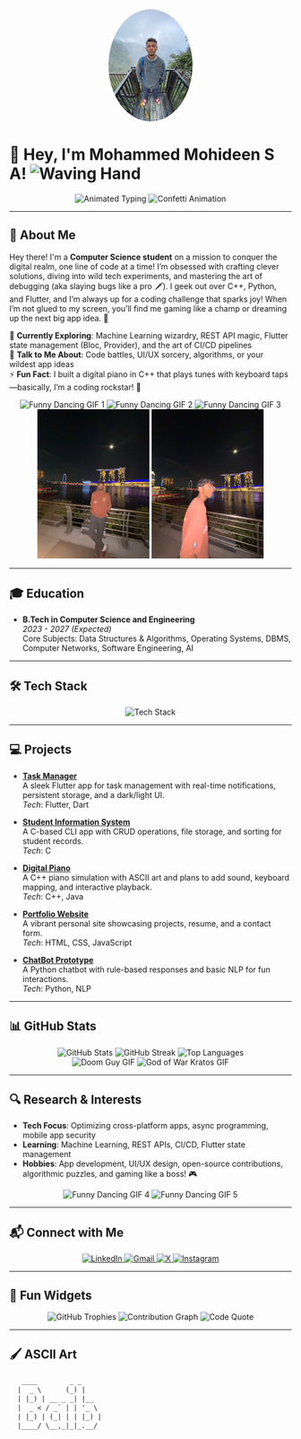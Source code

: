 <div align="center">
  <img src="profile-pic.jpg" width="150" style="border-radius: 50%;" alt="Profile Picture"/>
</div>

# 🎉 Hey, I'm Mohammed Mohideen S A! <img src="https://media.giphy.com/media/hvRJCLFzcasrR4ia7z/giphy.gif" width="25px" alt="Waving Hand"/>

<div align="center">
  <img src="https://readme-typing-svg.herokuapp.com?font=JetBrains+Mono&size=32¢er=true&vCenter=true&width=700&height=80&color=FF6F61&lines=CSE+Code+Crusader;Bug+Slayer+Extraordinaire;Let’s+Build+Epic+Tech+Adventures!" alt="Animated Typing"/>
  <img src="https://media.giphy.com/media/3o6ZtaO9BZHcOjmErm/giphy.gif" width="100" alt="Confetti Animation"/>
</div>

---

## 🌟 About Me

Hey there! I'm a **Computer Science student** on a mission to conquer the digital realm, one line of code at a time! I’m obsessed with crafting clever solutions, diving into wild tech experiments, and mastering the art of debugging (aka slaying bugs like a pro 🗡️). I geek out over C++, Python, and Flutter, and I’m always up for a coding challenge that sparks joy! When I’m not glued to my screen, you’ll find me gaming like a champ or dreaming up the next big app idea. 🚀

🌱 **Currently Exploring**: Machine Learning wizardry, REST API magic, Flutter state management (Bloc, Provider), and the art of CI/CD pipelines  
💬 **Talk to Me About**: Code battles, UI/UX sorcery, algorithms, or your wildest app ideas  
⚡ **Fun Fact**: I built a digital piano in C++ that plays tunes with keyboard taps—basically, I’m a coding rockstar! 🎹

<div align="center">
  <img src="https://media.giphy.com/media/26gsjCZzpKH5NQUqQ/giphy.gif" width="150" alt="Funny Dancing GIF 1"/>
  <img src="https://media.giphy.com/media/l0MYt5jPR6QX5pnqM/giphy.gif" width="150" alt="Funny Dancing GIF 2"/>
  <img src="https://media.giphy.com/media/3o7TKz9bC2kW4k0i7e/giphy.gif" width="150" alt="Funny Dancing GIF 3"/>
</div>

<div align="center">
  <img src="photo1.jpg" width="200" alt="Photo 1"/>
  <img src="photo2.jpg" width="200" alt="Photo 2"/>
</div>

---

## 🎓 Education

- **B.Tech in Computer Science and Engineering**  
  *2023 - 2027 (Expected)*  
  Core Subjects: Data Structures & Algorithms, Operating Systems, DBMS, Computer Networks, Software Engineering, AI

---

## 🛠️ Tech Stack

<div align="center">
  <img src="https://skillicons.dev/icons?i=c,cpp,python,dart,java,sql,flutter,android,html,css,js,git,github,vscode&theme=light" alt="Tech Stack"/>
</div>

---

## 💻 Projects

- **[Task Manager](https://github.com/Mohideen2005/task_manager)**  
  A sleek Flutter app for task management with real-time notifications, persistent storage, and a dark/light UI.  
  *Tech*: Flutter, Dart  

- **[Student Information System](https://github.com/Mohideen2005)**  
  A C-based CLI app with CRUD operations, file storage, and sorting for student records.  
  *Tech*: C  

- **[Digital Piano](https://github.com/Mohideen2005)**  
  A C++ piano simulation with ASCII art and plans to add sound, keyboard mapping, and interactive playback.  
  *Tech*: C++, Java  

- **[Portfolio Website](https://github.com/Mohideen2005)**  
  A vibrant personal site showcasing projects, resume, and a contact form.  
  *Tech*: HTML, CSS, JavaScript  

- **[ChatBot Prototype](https://github.com/Mohideen2005)**  
  A Python chatbot with rule-based responses and basic NLP for fun interactions.  
  *Tech*: Python, NLP  

---

## 📊 GitHub Stats

<div align="center" style="animation: bounce 2s infinite;">
  <img src="https://github-readme-stats.vercel.app/api?username=Mohideen2005&show_icons=true&theme=gruvbox&hide_border=true" alt="GitHub Stats"/>
  <img src="https://github-readme-streak-stats.herokuapp.com/?user=Mohideen2005&theme=gruvbox&hide_border=true" alt="GitHub Streak"/>
  <img src="https://github-readme-stats.vercel.app/api/top-langs/?username=Mohideen2005&layout=compact&theme=gruvbox&hide_border=true" alt="Top Languages"/>
</div>

<style>
@keyframes bounce {
  0%, 100% { transform: translateY(0); }
  50% { transform: translateY(-10px); }
}
</style>

<div align="center">
  <img src="https://media.giphy.com/media/l4KibK3JwaVo0Cce4/giphy.gif" width="150" alt="Doom Guy GIF"/>
  <img src="https://media.giphy.com/media/3o7TKz9bC2kW4k0i7e/giphy.gif" width="150" alt="God of War Kratos GIF"/>
</div>

---

## 🔍 Research & Interests

- **Tech Focus**: Optimizing cross-platform apps, async programming, mobile app security  
- **Learning**: Machine Learning, REST APIs, CI/CD, Flutter state management  
- **Hobbies**: App development, UI/UX design, open-source contributions, algorithmic puzzles, and gaming like a boss! 🎮

<div align="center">
  <img src="https://media.giphy.com/media/13HgwGsXF0aiGY/giphy.gif" width="150" alt="Funny Dancing GIF 4"/>
  <img src="https://media.giphy.com/media/3ohhwytHcusSCnRnKk/giphy.gif" width="150" alt="Funny Dancing GIF 5"/>
</div>

---

## 📬 Connect with Me

<div align="center">
  <a href="https://www.linkedin.com/in/mohideensa2005/" target="_blank">
    <img src="https://img.shields.io/badge/LinkedIn-0077B5?style=flat-square&logo=linkedin&logoColor=white" alt="LinkedIn"/>
  </a>
  <a href="mailto:9923004120@klu.ac.in" target="_blank">
    <img src="https://img.shields.io/badge/Gmail-D14836?style=flat-square&logo=gmail&logoColor=white" alt="Gmail"/>
  </a>
  <a href="https://x.com/Mohideensa2005" target="_blank">
    <img src="https://img.shields.io/badge/X-000000?style=flat-square&logo=x&logoColor=white" alt="X"/>
  </a>
  <a href="https://www.instagram.com/mohideen._.s.a/" target="_blank">
    <img src="https://img.shields.io/badge/Instagram-E4405F?style=flat-square&logo=instagram&logoColor=white" alt="Instagram"/>
  </a>
</div>

---

## 🎨 Fun Widgets

<div align="center">
  <img src="https://github-profile-trophy.vercel.app/?username=Mohideen2005&theme=gruvbox&no-frame=true" alt="GitHub Trophies"/>
  <img src="https://github-readme-activity-graph.vercel.app/graph?username=Mohideen2005&theme=gruvbox" alt="Contribution Graph"/>
  <img src="https://quotes-github-readme.vercel.app/api?type=horizontal&theme=radical" alt="Code Quote"/>
</div>

---

## 🖌️ ASCII Art

```ascii
   ____        _ _       
  |  _ \      (_) |      
  | |_) | __ _ _| |__   
  |  _ < / _` | | '_ \  
  | |_) | (_| | | |_) | 
  |____/ \__,_|_|_.__/ 
